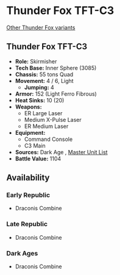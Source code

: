 # Thunder Fox TFT-C3 

[Other Thunder Fox variants](../thunder_fox.md) 

## Thunder Fox TFT-C3 

- **Role:** Skirmisher 
- **Tech Base:** Inner Sphere (3085) 
- **Chassis:** 55 tons Quad 
- **Movement:** 4 / 6, Light 
  - **Jumping:** 4 
- **Armor:** 152 (Light Ferro Fibrous) 
- **Heat Sinks:** 10 (20) 
- **Weapons:** 
  - ER Large Laser 
  - Medium X-Pulse Laser 
  - ER Medium Laser 
- **Equipment:** 
  - Command Console 
  - C3 Main 
- **Sources:** Dark Age , [Master Unit List](http://masterunitlist.info/Unit/Details/3218/thunder-fox-tft-c3) 
- **Battle Value:** 1104 

## Availability 

### Early Republic 

- Draconis Combine 

### Late Republic 

- Draconis Combine 

### Dark Ages 

- Draconis Combine 

